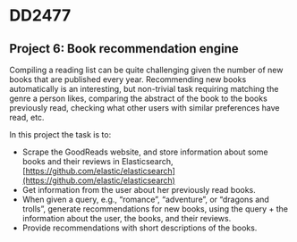# DD2477

## Project 6: Book recommendation engine 

Compiling a reading list can be quite challenging given the number of new books that are published every year. Recommending new books automatically is an interesting, but non-trivial task requiring matching the genre a person likes, comparing the abstract of the book to the books previously read, checking what other users with similar preferences have read, etc. 

In this project the task is to: 

- Scrape the GoodReads website, and store information about some books and their reviews in Elasticsearch, [https://github.com/elastic/elasticsearch](https://github.com/elastic/elasticsearch)
- Get information from the user about her previously read books. 
- When given a query, e.g., “romance”, “adventure”, or “dragons and trolls”, generate recommendations for new books, using the query + the information about the user, the books, and their reviews. 
- Provide recommendations with short descriptions of the books.
